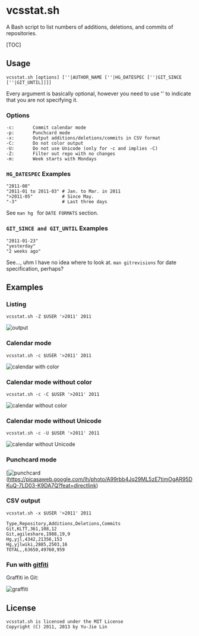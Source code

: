 vcsstat.sh
==========

A Bash script to list numbers of additions, deletions, and commits of repositories.

[TOC]

Usage
-----

    vcsstat.sh [options] [''|AUTHOR_NAME [''|HG_DATESPEC [''|GIT_SINCE [''|GIT_UNTIL]]]]

Every argument is basically optional, however you need to use '' to indicate
that you are not specifying it.

### Options

    -c:       Commit calendar mode
    -p:       Punchcard mode
    -x:       Output additions/deletions/commits in CSV format
    -C:       Do not color output
    -U:       Do not use Unicode (only for -c and implies -C)
    -Z:       Filter out repo with no changes
    -m:       Week starts with Mondays

### `HG_DATESPEC` Examples

    "2011-08"
    "2011-01 to 2011-03" # Jan. to Mar. in 2011
    ">2011-05"           # Since May.
    "-3"                 # Last three days

See `man hg ` for `DATE FORMATS` section.

### `GIT_SINCE and GIT_UNTIL` Examples

    "2011-01-23"
    "yesterday"
    "2 weeks ago"

See..., uhm I have no idea where to look at. `man gitrevisions` for date specification, perhaps?

Examples
--------

### Listing

    vcsstat.sh -Z $USER '>2011' 2011

![output](https://lh4.googleusercontent.com/-2xZlGFL7Rls/UQ6UJvC3gqI/AAAAAAAAEaY/RCDjyt5tySY/s800/vcsstat.sh.png)

### Calendar mode

    vcsstat.sh -c $USER '>2011' 2011

![calendar with color](https://lh6.googleusercontent.com/-pmy5cph0Zw8/UQ6UIjEduyI/AAAAAAAAEaQ/hKDTOZWAuj8/s800/vcsstat.sh%2520-%2520commit%2520calendar.png)

### Calendar mode without color

    vcsstat.sh -c -C $USER '>2011' 2011

![calendar without color](https://lh6.googleusercontent.com/-F5Mz3mkaJMk/UQ6UHb827EI/AAAAAAAAEaI/d10VfQSft-I/s800/vcsstat.sh%2520-%2520commit%2520calendar%2520-%2520no%2520color.png)

### Calendar mode without Unicode

    vcsstat.sh -c -U $USER '>2011' 2011

![calendar without Unicode](https://lh6.googleusercontent.com/-jlG8EZDWXok/UQ6UGUB2hnI/AAAAAAAAEaA/xAyiYmPZFQA/s800/vcsstat.sh%2520-%2520commit%2520calendar%2520-%2520no%2520Unicode.png)

### Punchcard mode

[![punchcard](https://lh3.googleusercontent.com/-bHKFAtztM3Q/UbUGnPNBvII/AAAAAAAAE5s/hvpM2mxapW8/s640/vcsstat.sh%2520punchcard%2520mode%25202013-06-10--06%253A46%253A55.png)(https://picasaweb.google.com/lh/photo/A99rbb4Jq29ML5zE7timOgAR95DKuQ-7LD03-K9DA7Q?feat=directlink)

### CSV output

    vcsstat.sh -x $USER '>2011' 2011

    Type,Repository,Additions,Deletions,Commits
    Git,KLTT,361,108,12
    Git,agileshare,1988,19,9
    Hg,yjl,4342,21356,153
    Hg,yjlwiki,2885,2503,16
    TOTAL,,63650,49760,959

### Fun with [gitfiti][]

Graffiti in Git:

![graffiti](https://lh5.googleusercontent.com/-LBxEscGbTKM/UZuNioCbXSI/AAAAAAAAE0I/6vumCkRuOv4/s800/gitfiti%2520and%2520vcsstat.sh%25202013-05-21--23%253A00%253A22.png)

[gitfiti]: https://github.com/gelstudios/gitfiti

License
-------

    vcsstat.sh is licensed under the MIT License
    Copyright (C) 2011, 2013 by Yu-Jie Lin
